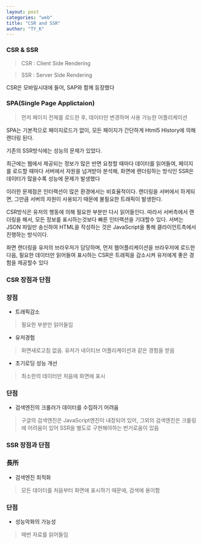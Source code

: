 ```yaml
---
layout: post
categories: "web"
title: "CSR and SSR"
author: "TY_K"
---
```


### CSR & SSR

> CSR : Client Side Rendering

> SSR : Server Side Rendering

CSR은 모바일시대에 들어, SAP와 함께 등장했다

### SPA(Single Page Applictaion)
> 먼저 페이지 전체를 로드한 후, 데이터만 변경하며 사용 가능한 어플리케이션

SPA는 기본적으로 페이지로드가 없이, 모든 페이지가 간단하게 Html5 HIstory에 의해 랜더링 된다.

기존의 SSR방식에는 성능의 문제가 있었다.

최근에는 웹에서 제공되는 정보가 많은 반면 요청할 때마다 데이터를 읽어들여, 페이지를 로드할 때마다 서버에서 자원을 넘겨받아 분석해, 화면에 랜더링하는 방식인
SSR은 데이터가 많을수록 성능에 문제가 발생했다

이러한 문제점은 인터랙션이 많은 환경에서는 비효율적이다. 랜더링을 서버에서 하게되면, 그만큼 서버의 자원이 사용되기 때문에 불필요한 트래픽이 발생한다.

CSR방식은 유저의 행동에 의해 필요한 부분만 다시 읽어들인다. 따라서 서버측에서 랜더링을 해서, 모든 정보를 표시하는것보다 빠른 인터랙션을 기대할수 있다.
서버는 JSON 파일만 송신하여 HTML을 작성하는 것은 JavaScript을 통해 클라이언트측에서 진행하는 방식이다.

화면 랜더링을 유저의 브라우저가 담당하며, 먼저 웹어플리케이션을 브라우저에 로드한 다음, 필요한 데이터만 읽어들여 표시하는 CSR은 트래픽을 감소시켜 유저에게 좋은 경험을 제공할수 있다

### CSR 장점과 단점

### 장점

- 트래픽감소 
> 필요한 부분만 읽어들임
- 유저경험
> 화면새로고침 없음. 유저가 네이티브 어플리케이션과 같은 경험을 받음
- 초기로딩 성능 개선
> 최소한의 데이터만 처음에 화면에 표시

### 단점

-  검색엔진의 크롤러가 데이터를 수집하기 어려움
> 구글의 검색엔진은 JavaScript엔진이 내장되어 있어, 그외의 검색엔진은 크롤링에 어려움이 있어 SSR을 별도로 구현해야하는 번거로움이 있음

### SSR 장점과 단점

### 長所
- 검색엔진 최적화
> 모든 데이터를 처음부터 화면에 표시하기 때문에, 검색에 용이함

### 단점
- 성능악화의 가능성
> 매번 자료를 읽어들임